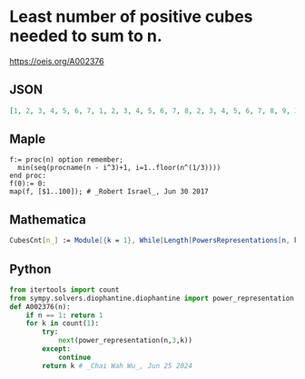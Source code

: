 # Least number of positive cubes needed to sum to n\.
https://oeis.org/A002376
## JSON
```JSON
[1, 2, 3, 4, 5, 6, 7, 1, 2, 3, 4, 5, 6, 7, 8, 2, 3, 4, 5, 6, 7, 8, 9, 3, 4, 5, 1, 2, 3, 4, 5, 4, 5, 6, 2, 3, 4, 5, 6, 5, 6, 7, 3, 4, 5, 6, 7, 6, 7, 8, 4, 5, 6, 2, 3, 4, 5, 6, 5, 6, 7, 3, 4, 1, 2, 3, 4, 5, 6, 4, 5, 2, 3, 4, 5, 6, 7, 5, 6, 3, 3, 4, 5, 6, 7, 6, 7, 4, 4, 5, 2, 3, 4, 5, 6, 5, 5, 6, 3, 4, 5, 6, 7, 6, 6]
```
## Maple
```Maple
f:= proc(n) option remember;
  min(seq(procname(n - i^3)+1, i=1..floor(n^(1/3))))
end proc:
f(0):= 0:
map(f, [$1..100]); # _Robert Israel_, Jun 30 2017
```
## Mathematica
```Mathematica
CubesCnt[n_] := Module[{k = 1}, While[Length[PowersRepresentations[n, k, 3]] == 0, k++]; k]; Array[CubesCnt, 100] (* _T. D. Noe_, Apr 01 2011 *)
```
## Python
```Python
from itertools import count
from sympy.solvers.diophantine.diophantine import power_representation
def A002376(n):
    if n == 1: return 1
    for k in count(1):
        try:
            next(power_representation(n,3,k))
        except:
            continue
        return k # _Chai Wah Wu_, Jun 25 2024
```
